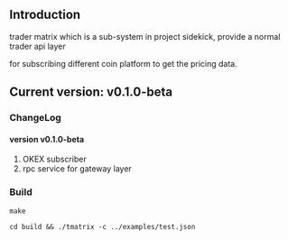 ## Introduction

trader matrix which is a sub-system in project sidekick, provide a normal trader api layer

for subscribing different coin platform to get the pricing data.

## Current version: v0.1.0-beta

### ChangeLog

#### version v0.1.0-beta

1. OKEX subscriber
2. rpc service for gateway layer

### Build

```
make

cd build && ./tmatrix -c ../examples/test.json
```
